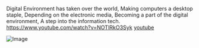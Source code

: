 Digital Environment has taken over the world, 
Making computers a desktop staple, 
Depending on the electronic media, 
Becoming a part of the digital environment, 
A step into the information tech. 
https://www.youtube.com/watch?v=NOTlRkO3Syk [youtube](http://www.youtube.com/watch?v=NOTlRkO3Syk)

![Image](https://www.iberdrola.com/social-commitment/digital-transformation-and-corporate-culture.png)
